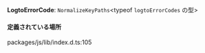 **LogtoErrorCode**: `NormalizeKeyPaths`<typeof `logtoErrorCodes` の型>

#### 定義されている場所

packages/js/lib/index.d.ts:105